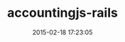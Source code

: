 ---
layout: post
title:  "accountingjs-rails"
repo:   "torbjon/accountingjs-rails"
date:   2015-02-18 17:23:05
gemurl: https://github.com/torbjon/accountingjs-rails
---